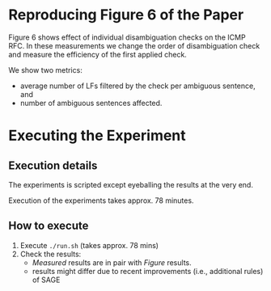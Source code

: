 # Reproducing Figure 6 of the Paper

Figure 6 shows effect of individual disambiguation checks on the ICMP RFC. In these measurements we change the order of disambiguation check and measure the efficiency of the first applied check.

We show two metrics: 
* average number of LFs filtered by the check per ambiguous sentence, and 
* number of ambiguous sentences affected.

# Executing the Experiment

## Execution details
The experiments is scripted except eyeballing the results at the very end.

Execution of the experiments takes approx. 78 minutes.

## How to execute

1. Execute `./run.sh`  (takes approx. 78 mins)
2. Check the results:
   * _Measured_ results are in pair with _Figure_ results.
   * results might differ due to recent improvements (i.e., additional rules) of SAGE
